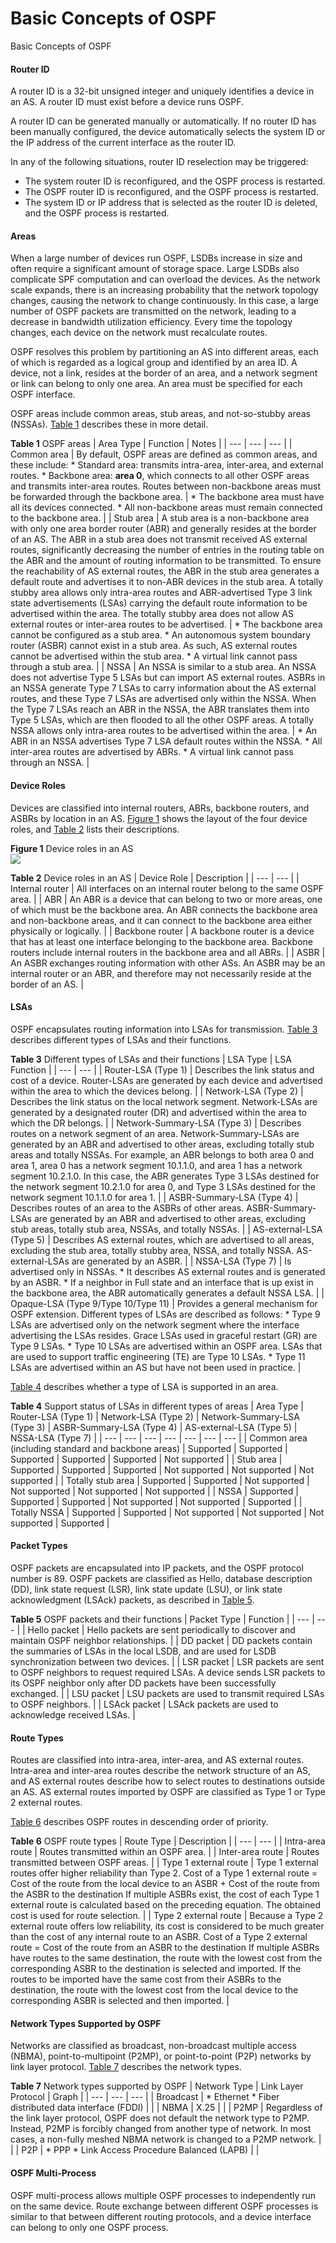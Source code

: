 Basic Concepts of OSPF
======================

Basic Concepts of OSPF

#### Router ID

A router ID is a 32-bit unsigned integer and uniquely identifies a device in an AS. A router ID must exist before a device runs OSPF.

A router ID can be generated manually or automatically. If no router ID has been manually configured, the device automatically selects the system ID or the IP address of the current interface as the router ID.

In any of the following situations, router ID reselection may be triggered:

* The system router ID is reconfigured, and the OSPF process is restarted.
* The OSPF router ID is reconfigured, and the OSPF process is restarted.
* The system ID or IP address that is selected as the router ID is deleted, and the OSPF process is restarted.

#### Areas

When a large number of devices run OSPF, LSDBs increase in size and often require a significant amount of storage space. Large LSDBs also complicate SPF computation and can overload the devices. As the network scale expands, there is an increasing probability that the network topology changes, causing the network to change continuously. In this case, a large number of OSPF packets are transmitted on the network, leading to a decrease in bandwidth utilization efficiency. Every time the topology changes, each device on the network must recalculate routes.

OSPF resolves this problem by partitioning an AS into different areas, each of which is regarded as a logical group and identified by an area ID. A device, not a link, resides at the border of an area, and a network segment or link can belong to only one area. An area must be specified for each OSPF interface.

OSPF areas include common areas, stub areas, and not-so-stubby areas (NSSAs). [Table 1](#EN-US_CONCEPT_0000001176742865__tab_dc_vrp_ospf_feature_003001) describes these in more detail.

**Table 1** OSPF areas
| Area Type | Function | Notes |
| --- | --- | --- |
| Common area | By default, OSPF areas are defined as common areas, and these include:   * Standard area: transmits intra-area, inter-area, and external routes. * Backbone area: **area 0**, which connects to all other OSPF areas and transmits inter-area routes. Routes between non-backbone areas must be forwarded through the backbone area. | * The backbone area must have all its devices connected. * All non-backbone areas must remain connected to the backbone area. |
| Stub area | A stub area is a non-backbone area with only one area border router (ABR) and generally resides at the border of an AS. The ABR in a stub area does not transmit received AS external routes, significantly decreasing the number of entries in the routing table on the ABR and the amount of routing information to be transmitted. To ensure the reachability of AS external routes, the ABR in the stub area generates a default route and advertises it to non-ABR devices in the stub area.  A totally stubby area allows only intra-area routes and ABR-advertised Type 3 link state advertisements (LSAs) carrying the default route information to be advertised within the area. The totally stubby area does not allow AS external routes or inter-area routes to be advertised. | * The backbone area cannot be configured as a stub area. * An autonomous system boundary router (ASBR) cannot exist in a stub area. As such, AS external routes cannot be advertised within the stub area. * A virtual link cannot pass through a stub area. |
| NSSA | An NSSA is similar to a stub area. An NSSA does not advertise Type 5 LSAs but can import AS external routes. ASBRs in an NSSA generate Type 7 LSAs to carry information about the AS external routes, and these Type 7 LSAs are advertised only within the NSSA. When the Type 7 LSAs reach an ABR in the NSSA, the ABR translates them into Type 5 LSAs, which are then flooded to all the other OSPF areas.  A totally NSSA allows only intra-area routes to be advertised within the area. | * An ABR in an NSSA advertises Type 7 LSA default routes within the NSSA. * All inter-area routes are advertised by ABRs. * A virtual link cannot pass through an NSSA. |



#### Device Roles

Devices are classified into internal routers, ABRs, backbone routers, and ASBRs by location in an AS. [Figure 1](#EN-US_CONCEPT_0000001176742865__fig_dc_vrp_ospf_feature_003001) shows the layout of the four device roles, and [Table 2](#EN-US_CONCEPT_0000001176742865__tab_dc_vrp_ospf_feature_003002) lists their descriptions.

**Figure 1** Device roles in an AS  
![](figure/en-us_image_0000001130623492.png)

**Table 2** Device roles in an AS
| Device Role | Description |
| --- | --- |
| Internal router | All interfaces on an internal router belong to the same OSPF area. |
| ABR | An ABR is a device that can belong to two or more areas, one of which must be the backbone area.  An ABR connects the backbone area and non-backbone areas, and it can connect to the backbone area either physically or logically. |
| Backbone router | A backbone router is a device that has at least one interface belonging to the backbone area.  Backbone routers include internal routers in the backbone area and all ABRs. |
| ASBR | An ASBR exchanges routing information with other ASs.  An ASBR may be an internal router or an ABR, and therefore may not necessarily reside at the border of an AS. |



#### LSAs

OSPF encapsulates routing information into LSAs for transmission. [Table 3](#EN-US_CONCEPT_0000001176742865__tab_dc_vrp_ospf_feature_003003) describes different types of LSAs and their functions.

**Table 3** Different types of LSAs and their functions
| LSA Type | LSA Function |
| --- | --- |
| Router-LSA (Type 1) | Describes the link status and cost of a device. Router-LSAs are generated by each device and advertised within the area to which the devices belong. |
| Network-LSA (Type 2) | Describes the link status on the local network segment. Network-LSAs are generated by a designated router (DR) and advertised within the area to which the DR belongs. |
| Network-Summary-LSA (Type 3) | Describes routes on a network segment of an area. Network-Summary-LSAs are generated by an ABR and advertised to other areas, excluding totally stub areas and totally NSSAs. For example, an ABR belongs to both area 0 and area 1, area 0 has a network segment 10.1.1.0, and area 1 has a network segment 10.2.1.0. In this case, the ABR generates Type 3 LSAs destined for the network segment 10.2.1.0 for area 0, and Type 3 LSAs destined for the network segment 10.1.1.0 for area 1. |
| ASBR-Summary-LSA (Type 4) | Describes routes of an area to the ASBRs of other areas. ASBR-Summary-LSAs are generated by an ABR and advertised to other areas, excluding stub areas, totally stub area, NSSAs, and totally NSSAs. |
| AS-external-LSA (Type 5) | Describes AS external routes, which are advertised to all areas, excluding the stub area, totally stubby area, NSSA, and totally NSSA. AS-external-LSAs are generated by an ASBR. |
| NSSA-LSA (Type 7) | Is advertised only in NSSAs.   * It describes AS external routes and is generated by an ASBR. * If a neighbor in Full state and an interface that is up exist in the backbone area, the ABR automatically generates a default NSSA LSA. |
| Opaque-LSA (Type 9/Type 10/Type 11) | Provides a general mechanism for OSPF extension. Different types of LSAs are described as follows:   * Type 9 LSAs are advertised only on the network segment where the interface advertising the LSAs resides. Grace LSAs used in graceful restart (GR) are Type 9 LSAs. * Type 10 LSAs are advertised within an OSPF area. LSAs that are used to support traffic engineering (TE) are Type 10 LSAs. * Type 11 LSAs are advertised within an AS but have not been used in practice. |

[Table 4](#EN-US_CONCEPT_0000001176742865__tab_dc_vrp_feature_new_00630508) describes whether a type of LSA is supported in an area.

**Table 4** Support status of LSAs in different types of areas
| Area Type | Router-LSA (Type 1) | Network-LSA (Type 2) | Network-Summary-LSA (Type 3) | ASBR-Summary-LSA (Type 4) | AS-external-LSA (Type 5) | NSSA-LSA (Type 7) |
| --- | --- | --- | --- | --- | --- | --- |
| Common area (including standard and backbone areas) | Supported | Supported | Supported | Supported | Supported | Not supported |
| Stub area | Supported | Supported | Supported | Not supported | Not supported | Not supported |
| Totally stub area | Supported | Supported | Not supported | Not supported | Not supported | Not supported |
| NSSA | Supported | Supported | Supported | Not supported | Not supported | Supported |
| Totally NSSA | Supported | Supported | Not supported | Not supported | Not supported | Supported |



#### Packet Types

OSPF packets are encapsulated into IP packets, and the OSPF protocol number is 89. OSPF packets are classified as Hello, database description (DD), link state request (LSR), link state update (LSU), or link state acknowledgment (LSAck) packets, as described in [Table 5](#EN-US_CONCEPT_0000001176742865__tab_dc_vrp_ospf_feature_003004).

**Table 5** OSPF packets and their functions
| Packet Type | Function |
| --- | --- |
| Hello packet | Hello packets are sent periodically to discover and maintain OSPF neighbor relationships. |
| DD packet | DD packets contain the summaries of LSAs in the local LSDB, and are used for LSDB synchronization between two devices. |
| LSR packet | LSR packets are sent to OSPF neighbors to request required LSAs.  A device sends LSR packets to its OSPF neighbor only after DD packets have been successfully exchanged. |
| LSU packet | LSU packets are used to transmit required LSAs to OSPF neighbors. |
| LSAck packet | LSAck packets are used to acknowledge received LSAs. |



#### Route Types

Routes are classified into intra-area, inter-area, and AS external routes. Intra-area and inter-area routes describe the network structure of an AS, and AS external routes describe how to select routes to destinations outside an AS. AS external routes imported by OSPF are classified as Type 1 or Type 2 external routes.

[Table 6](#EN-US_CONCEPT_0000001176742865__tab_dc_vrp_ospf_feature_003005) describes OSPF routes in descending order of priority.

**Table 6** OSPF route types
| Route Type | Description |
| --- | --- |
| Intra-area route | Routes transmitted within an OSPF area. |
| Inter-area route | Routes transmitted between OSPF areas. |
| Type 1 external route | Type 1 external routes offer higher reliability than Type 2.  Cost of a Type 1 external route = Cost of the route from the local device to an ASBR + Cost of the route from the ASBR to the destination  If multiple ASBRs exist, the cost of each Type 1 external route is calculated based on the preceding equation. The obtained cost is used for route selection. |
| Type 2 external route | Because a Type 2 external route offers low reliability, its cost is considered to be much greater than the cost of any internal route to an ASBR.  Cost of a Type 2 external route = Cost of the route from an ASBR to the destination  If multiple ASBRs have routes to the same destination, the route with the lowest cost from the corresponding ASBR to the destination is selected and imported. If the routes to be imported have the same cost from their ASBRs to the destination, the route with the lowest cost from the local device to the corresponding ASBR is selected and then imported. |



#### Network Types Supported by OSPF

Networks are classified as broadcast, non-broadcast multiple access (NBMA), point-to-multipoint (P2MP), or point-to-point (P2P) networks by link layer protocol. [Table 7](#EN-US_CONCEPT_0000001176742865__tab_dc_vrp_ospf_feature_003006) describes the network types.

**Table 7** Network types supported by OSPF
| Network Type | Link Layer Protocol | Graph |
| --- | --- | --- |
| Broadcast | * Ethernet * Fiber distributed data interface (FDDI) |  |
| NBMA | X.25 |  |
| P2MP | Regardless of the link layer protocol, OSPF does not default the network type to P2MP. Instead, P2MP is forcibly changed from another type of network. In most cases, a non-fully meshed NBMA network is changed to a P2MP network. |  |
| P2P | * PPP * Link Access Procedure Balanced (LAPB) |  |



#### OSPF Multi-Process

OSPF multi-process allows multiple OSPF processes to independently run on the same device. Route exchange between different OSPF processes is similar to that between different routing protocols, and a device interface can belong to only one OSPF process.